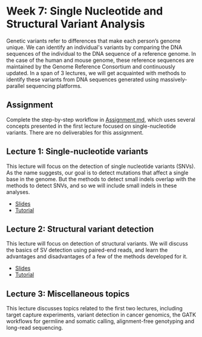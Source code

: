 # Week 7: Single Nucleotide and Structural Variant Analysis

Genetic variants refer to differences that make each person’s genome unique. We can identify an individual's variants by comparing the DNA sequences of the individual to the DNA sequence of a reference genome. In the case of the human and mouse genome, these reference sequences are maintained by the Genome Reference Consortium and continuously updated. In a span of 3 lectures, we will get acquainted with methods to identify these variants from DNA sequences generated using massively-parallel sequencing platforms.

## Assignment

Complete the step-by-step workflow in [Assignment.md](Assignment.md), which uses several concepts presented in the first lecture focused on single-nucleotide variants. There are no deliverables for this assignment.

## Lecture 1: Single-nucleotide variants

This lecture will focus on the detection of single nucleotide variants (SNVs). As the name suggests, our goal is to detect mutations that affect a single base in the genome. But the methods to detect small indels overlap with the methods to detect SNVs, and so we will include small indels in these analyses.

* [Slides](https://docs.google.com/presentation/d/1YHKhvvG7QVc1sggoWli9neKdadxfya15MolNh65hNqg/edit?usp=sharing)
* [Tutorial](Tutorial1.md)

## Lecture 2: Structural variant detection

This lecture will focus on detection of structural variants. We will discuss the basics of SV detection using paired-end reads, and learn the advantages and disadvantages of a few of the methods developed for it.

* [Slides](https://docs.google.com/presentation/d/18dKVBiAMO1SrmTyljD5uVJY2_0Gk7puYowC4UKFPUh0/edit?usp=sharing)
* [Tutorial](Tutorial2.md)

## Lecture 3: Miscellaneous topics 

This lecture discusses topics related to the first two lectures, including target capture experiments, variant detection in cancer genomics, the GATK workflows for germline and somatic calling, alignment-free genotyping and long-read sequencing.

